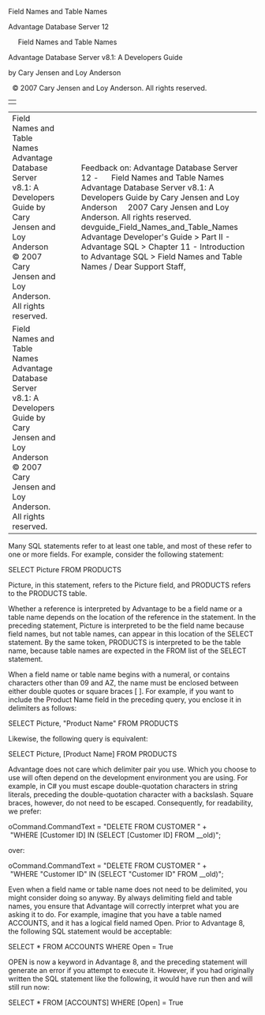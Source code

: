 Field Names and Table Names




Advantage Database Server 12  

     Field Names and Table Names

Advantage Database Server v8.1: A Developers Guide

by Cary Jensen and Loy Anderson

  © 2007 Cary Jensen and Loy Anderson. All rights reserved.

|  |
| --- |
|  |

|  |  |  |  |  |
| --- | --- | --- | --- | --- |
| Field Names and Table Names  Advantage Database Server v8.1: A Developers Guide  by Cary Jensen and Loy Anderson    © 2007 Cary Jensen and Loy Anderson. All rights reserved. |  |  | Feedback on: Advantage Database Server 12 -      Field Names and Table Names Advantage Database Server v8.1: A Developers Guide by Cary Jensen and Loy Anderson     2007 Cary Jensen and Loy Anderson. All rights reserved. devguide\_Field\_Names\_and\_Table\_Names Advantage Developer's Guide > Part II - Advantage SQL > Chapter 11 - Introduction to Advantage SQL > Field Names and Table Names / Dear Support Staff, |  |
| Field Names and Table Names  Advantage Database Server v8.1: A Developers Guide  by Cary Jensen and Loy Anderson    © 2007 Cary Jensen and Loy Anderson. All rights reserved. |  |  |  |  |

Many SQL statements refer to at least one table, and most of these refer to one or more fields. For example, consider the following statement:

SELECT Picture FROM PRODUCTS

Picture, in this statement, refers to the Picture field, and PRODUCTS refers to the PRODUCTS table.

Whether a reference is interpreted by Advantage to be a field name or a table name depends on the location of the reference in the statement. In the preceding statement, Picture is interpreted to be the field name because field names, but not table names, can appear in this location of the SELECT statement. By the same token, PRODUCTS is interpreted to be the table name, because table names are expected in the FROM list of the SELECT statement.

When a field name or table name begins with a numeral, or contains characters other than 09 and AZ, the name must be enclosed between either double quotes or square braces [ ]. For example, if you want to include the Product Name field in the preceding query, you enclose it in delimiters as follows:

SELECT Picture, "Product Name" FROM PRODUCTS

Likewise, the following query is equivalent:

SELECT Picture, [Product Name] FROM PRODUCTS

Advantage does not care which delimiter pair you use. Which you choose to use will often depend on the development environment you are using. For example, in C# you must escape double-quotation characters in string literals, preceding the double-quotation character with a backslash. Square braces, however, do not need to be escaped. Consequently, for readability, we prefer:

oCommand.CommandText = "DELETE FROM CUSTOMER " +  
  "WHERE [Customer ID] IN (SELECT [Customer ID] FROM \_\_old)";

over:

oCommand.CommandText = "DELETE FROM CUSTOMER " +  
  "WHERE \"Customer ID\" IN (SELECT \"Customer ID\" FROM \_\_old)";

Even when a field name or table name does not need to be delimited, you might consider doing so anyway. By always delimiting field and table names, you ensure that Advantage will correctly interpret what you are asking it to do. For example, imagine that you have a table named ACCOUNTS, and it has a logical field named Open. Prior to Advantage 8, the following SQL statement would be acceptable:

SELECT \* FROM ACCOUNTS WHERE Open = True

OPEN is now a keyword in Advantage 8, and the preceding statement will generate an error if you attempt to execute it. However, if you had originally written the SQL statement like the following, it would have run then and will still run now:

SELECT \* FROM [ACCOUNTS] WHERE [Open] = True